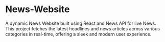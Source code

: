 # News-Website
A dynamic News Website built using React and News API for live News. This project fetches the latest headlines and news articles across various categories in real-time, offering a sleek and modern user experience.
